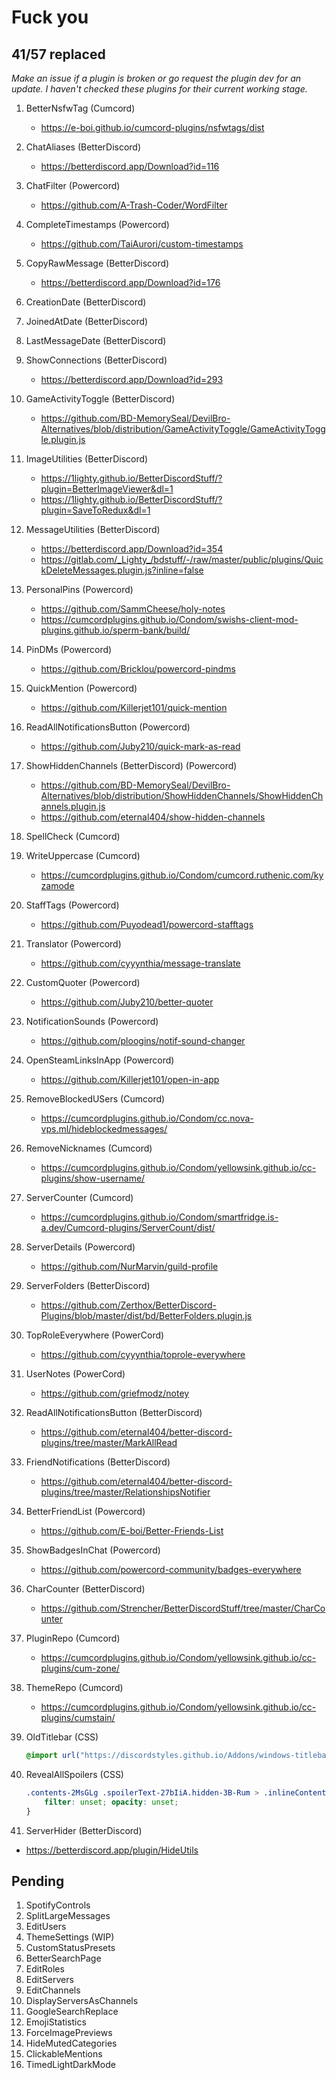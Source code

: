 # Fuck you

## 41/57 replaced

*Make an issue if a plugin is broken or go request the plugin dev for an update. I haven't checked these plugins for their current working stage.*

1. BetterNsfwTag (Cumcord)
   - <https://e-boi.github.io/cumcord-plugins/nsfwtags/dist>
2. ChatAliases (BetterDiscord)
   - <https://betterdiscord.app/Download?id=116>
3. ChatFilter (Powercord)
   - <https://github.com/A-Trash-Coder/WordFilter>
4. CompleteTimestamps (Powercord)
   - <https://github.com/TaiAurori/custom-timestamps>
5. CopyRawMessage (BetterDiscord)
   - <https://betterdiscord.app/Download?id=176>
6. CreationDate (BetterDiscord)
7. JoinedAtDate (BetterDiscord)
8. LastMessageDate (BetterDiscord)
9. ShowConnections (BetterDiscord)
   - <https://betterdiscord.app/Download?id=293>
10. GameActivityToggle (BetterDiscord)
    - <https://github.com/BD-MemorySeal/DevilBro-Alternatives/blob/distribution/GameActivityToggle/GameActivityToggle.plugin.js>
11. ImageUtilities (BetterDiscord)
    - <https://1lighty.github.io/BetterDiscordStuff/?plugin=BetterImageViewer&dl=1>
    - <https://1lighty.github.io/BetterDiscordStuff/?plugin=SaveToRedux&dl=1>
12. MessageUtilities (BetterDiscord)
    - <https://betterdiscord.app/Download?id=354>
    - <https://gitlab.com/_Lighty_/bdstuff/-/raw/master/public/plugins/QuickDeleteMessages.plugin.js?inline=false>
13. PersonalPins (Powercord)
    - <https://github.com/SammCheese/holy-notes>
    - <https://cumcordplugins.github.io/Condom/swishs-client-mod-plugins.github.io/sperm-bank/build/>
14. PinDMs (Powercord)
    - <https://github.com/Bricklou/powercord-pindms>
15. QuickMention (Powercord)
    - <https://github.com/Killerjet101/quick-mention>
16. ReadAllNotificationsButton (Powercord)
    - <https://github.com/Juby210/quick-mark-as-read>
17. ShowHiddenChannels (BetterDiscord) (Powercord)
    - <https://github.com/BD-MemorySeal/DevilBro-Alternatives/blob/distribution/ShowHiddenChannels/ShowHiddenChannels.plugin.js>
    - <https://github.com/eternal404/show-hidden-channels>
18. SpellCheck (Cumcord)
19. WriteUppercase (Cumcord)
    - <https://cumcordplugins.github.io/Condom/cumcord.ruthenic.com/kyzamode>
20. StaffTags (Powercord)
    - <https://github.com/Puyodead1/powercord-stafftags>
21. Translator (Powercord)
    - <https://github.com/cyyynthia/message-translate>
22. CustomQuoter (Powercord)
    - <https://github.com/Juby210/better-quoter>
23. NotificationSounds (Powercord)
    - <https://github.com/ploogins/notif-sound-changer>
24. OpenSteamLinksInApp (Powercord)
    - <https://github.com/Killerjet101/open-in-app>
25. RemoveBlockedUSers (Cumcord)
    - <https://cumcordplugins.github.io/Condom/cc.nova-vps.ml/hideblockedmessages/>
26. RemoveNicknames (Cumcord)
    - <https://cumcordplugins.github.io/Condom/yellowsink.github.io/cc-plugins/show-username/>
27. ServerCounter (Cumcord)
    - <https://cumcordplugins.github.io/Condom/smartfridge.is-a.dev/Cumcord-plugins/ServerCount/dist/>
28. ServerDetails (Powercord)
    - <https://github.com/NurMarvin/guild-profile>
29. ServerFolders (BetterDiscord)
    - <https://github.com/Zerthox/BetterDiscord-Plugins/blob/master/dist/bd/BetterFolders.plugin.js>
30. TopRoleEverywhere (PowerCord)
    - <https://github.com/cyyynthia/toprole-everywhere>
31. UserNotes (PowerCord)
    - <https://github.com/griefmodz/notey>
32. ReadAllNotificationsButton (BetterDiscord)
    - <https://github.com/eternal404/better-discord-plugins/tree/master/MarkAllRead>
33. FriendNotifications (BetterDiscord)
    - <https://github.com/eternal404/better-discord-plugins/tree/master/RelationshipsNotifier>
34. BetterFriendList (Powercord)
    - <https://github.com/E-boi/Better-Friends-List>
35. ShowBadgesInChat (Powercord)
    - <https://github.com/powercord-community/badges-everywhere>
36. CharCounter (BetterDiscord)
    - <https://github.com/Strencher/BetterDiscordStuff/tree/master/CharCounter>
37. PluginRepo (Cumcord)
    - <https://cumcordplugins.github.io/Condom/yellowsink.github.io/cc-plugins/cum-zone/>
38. ThemeRepo (Cumcord)
    - <https://cumcordplugins.github.io/Condom/yellowsink.github.io/cc-plugins/cumstain/>
39. OldTitlebar (CSS)

    ```css
    @import url("https://discordstyles.github.io/Addons/windows-titlebar.css");
    ```

40. RevealAllSpoilers (CSS)

    ```css
    .contents-2MsGLg .spoilerText-27bIiA.hidden-3B-Rum > .inlineContent-2YnoDy {
        filter: unset; opacity: unset;
    }
    ```
41. ServerHider (BetterDiscord)
   - <https://betterdiscord.app/plugin/HideUtils>

## Pending

1. SpotifyControls
2. SplitLargeMessages
3. EditUsers
4. ThemeSettings (WIP)
5. CustomStatusPresets
6. BetterSearchPage
7. EditRoles
8. EditServers
9. EditChannels
10. DisplayServersAsChannels
11. GoogleSearchReplace
12. EmojiStatistics
13. ForceImagePreviews
14. HideMutedCategories
15. ClickableMentions
16. TimedLightDarkMode
